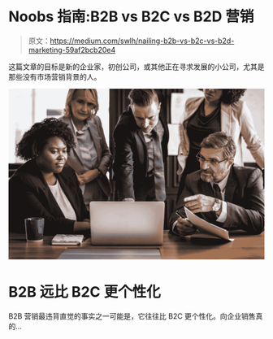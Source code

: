 # Noobs 指南:B2B vs B2C vs B2D 营销

> 原文：<https://medium.com/swlh/nailing-b2b-vs-b2c-vs-b2d-marketing-59af2bcb20e4>

这篇文章的目标是新的企业家，初创公司，或其他正在寻求发展的小公司，尤其是那些没有市场营销背景的人。

![](img/c622afea9f50a472894150c09f835255.png)

# B2B 远比 B2C 更个性化

B2B 营销最违背直觉的事实之一可能是，它往往比 B2C 更个性化。向企业销售真的…